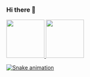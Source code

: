 ### Hi there 👋

<!--
**CarlosEduuhs/CarlosEduuhs** is a ✨ _special_ ✨ repository because its `README.md` (this file) appears on your GitHub profile.

Here are some ideas to get you started:

- 🔭 I’m currently working on ...
- 🌱 I’m currently learning ...
- 👯 I’m looking to collaborate on ...
- 🤔 I’m looking for help with ...
- 💬 Ask me about ...
- 📫 How to reach me: ...
- 😄 Pronouns: ...
- ⚡ Fun fact: ...
-->

<div>
  <a href="https://beacons.ai/CarlosEduardo">
  <img height="100em" src="https://github-readme-stats.vercel.app/api?username=CarlosEduardo&theme=dark&show_icons=true"/>
  <img height="100em" src="https://github-readme-stats.vercel.app/api/top-langs/?username=CarlosEduardo&layout=compact&langs_count=16&theme=dark"/>
</div>
  
  
 ![Snake animation](https://github.com/CarlosEduuhs/CarlosEduuhs/blob/main/.github/workflows/cobrinha.yml)
